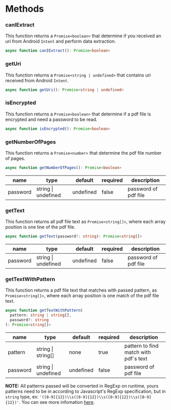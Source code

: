 # Methods

### canIExtract

This function returns a `Promise<boolean>` that determine if you received an uri from Android `Intent` and perform data extraction.

```ts
async function canIExtract(): Promise<boolean>
```

### getUri

This function returns a `Promise<string | undefined>` that contains uri received from Android `Intent`.

```ts
async function getUri(): Promise<string | undefined>
```
### isEncrypted

This function returns a `Promise<boolean>` that determine if a pdf file is encrypted and need a password to be read.

```ts
async function isEncrypted(): Promise<boolean>
```

### getNumberOfPages

This function returns a `Promise<number>` that determine the pdf file number of pages.

```ts
async function getNumberOfPages(): Promise<boolean>
```

<table>
    <th>name</th>
    <th>type</th>
    <th>default</th>
    <th>required</th>
    <th>description</th>
    <tbody>
        <tr>
            <td>password</td>
            <td>string | undefined</td>
            <td>undefined</td>
            <td>false</td>
            <td>password of pdf file</td>
        </tr>
    </tbody>
</table>

### getText

This function returns all pdf file text as `Promise<string[]>`, where each array position is one line of the pdf file.

```ts
async function getText(password?: string): Promise<string[]>
```

<table>
    <th>name</th>
    <th>type</th>
    <th>default</th>
    <th>required</th>
    <th>description</th>
    <tbody>
        <tr>
            <td>password</td>
            <td>string | undefined</td>
            <td>undefined</td>
            <td>false</td>
            <td>password of pdf file</td>
        </tr>
    </tbody>
</table>

### getTextWithPattern

This function returns a pdf file text that matches with passed pattern, as `Promise<string[]>`, where each array position is one match of the pdf file text.

```ts
async function getTextWithPattern(
  pattern: string | string[],
  password?: string
): Promise<string[]>
```

<table>
    <th>name</th>
    <th>type</th>
    <th>default</th>
    <th>required</th>
    <th>description</th>
    <tbody>
        <tr>
            <td>pattern</td>
            <td>string | string[]</td>
            <td>none</td>
            <td>true</td>
            <td>pattern to find match with pdf`s text</td>
        </tr>
        <tr>
            <td>password</td>
            <td>string | undefined</td>
            <td>undefined</td>
            <td>false</td>
            <td>password of pdf file</td>
        </tr>
    </tbody>
</table>

__NOTE:__ All patterns passed will be converted in RegExp on runtime, yours patterns need to be in according to Javascript's RegExp specification, but in `string` type, ex: `'([0-9]{12})\\s([0-9]{12})\\s([0-9]{12})\\s([0-9]{12})'`. You can see more infomation [here](https://www.w3schools.com/jsref/jsref_obj_regexp.asp#:~:text=RegExp%20Object,pattern%20with%20Properties%20and%20Methods.).
